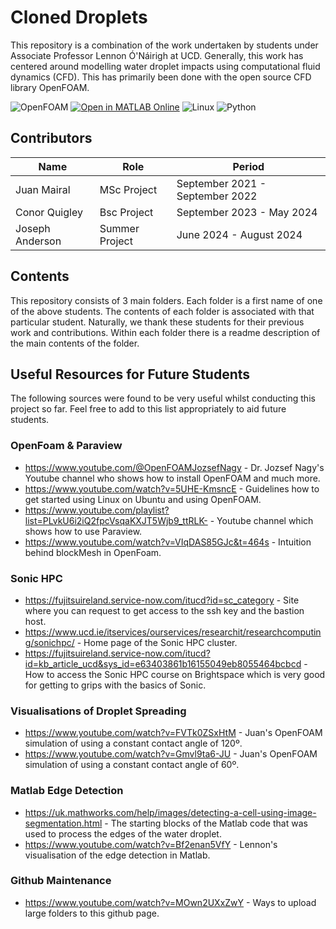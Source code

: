 # Cloned Droplets

This repository is a combination of the work undertaken by students under Associate Professor Lennon Ó'Náirigh at UCD. Generally, this work has centered around modelling water droplet impacts using computational fluid dynamics (CFD). This has primarily been done with the open source CFD library OpenFOAM.  

![OpenFOAM](https://img.shields.io/badge/OpenFOAM-v8-green.svg)
[![Open in MATLAB Online](https://www.mathworks.com/images/responsive/global/open-in-matlab-online.svg)](https://matlab.mathworks.com/open/github/v1?repo=[my_repo_address]&project=MY_REPO.prj)
![Linux](https://img.shields.io/badge/Linux-OS-yellow.svg)
![Python](https://img.shields.io/badge/Python-3.9-blue.svg)


## Contributors

| Name                  | Role       | Period       |
|-----------------------|---------------|------------|
| Juan Mairal              | MSc Project     | September 2021 - September 2022   |
| Conor Quigley            | Bsc Project     | September 2023 - May 2024 |
| Joseph Anderson           | Summer Project     | June 2024 - August 2024   |

## Contents 

This repository consists of 3 main folders. Each folder is a first name of one of the above students. The contents of each folder is associated with that particular student. Naturally, we thank these students for their previous work and contributions. Within each folder there is a readme description of the main contents of the folder. 

## Useful Resources for Future Students

The following sources were found to be very useful whilst conducting this project so far. Feel free to add to this list appropriately to aid future students. 


### OpenFoam & Paraview
- https://www.youtube.com/@OpenFOAMJozsefNagy - Dr. Jozsef Nagy's Youtube channel who shows how to install OpenFOAM and much more.
- https://www.youtube.com/watch?v=5UHE-KmsncE - Guidelines how to get started using Linux on Ubuntu and using OpenFOAM. 
- https://www.youtube.com/playlist?list=PLvkU6i2iQ2fpcVsqaKXJT5Wjb9_ttRLK- - Youtube channel which shows how to use Paraview.
- https://www.youtube.com/watch?v=VIqDAS85GJc&t=464s - Intuition behind blockMesh in OpenFoam. 

### Sonic HPC 
- https://fujitsuireland.service-now.com/itucd?id=sc_category - Site where you can request to get access to the ssh key and the bastion host. 
- https://www.ucd.ie/itservices/ourservices/researchit/researchcomputing/sonichpc/ - Home page of the Sonic HPC cluster.
- https://fujitsuireland.service-now.com/itucd?id=kb_article_ucd&sys_id=e63403861b16155049eb8055464bcbcd - How to access the Sonic HPC course on Brightspace which is very good for getting to grips with the basics of Sonic.

### Visualisations of Droplet Spreading 
- https://www.youtube.com/watch?v=FVTk0ZSxHtM - Juan's OpenFOAM simulation of using a constant contact angle of 120º.
- https://www.youtube.com/watch?v=Gmvl9ta6-JU - Juan's OpenFOAM simulation of using a constant contact angle of 60º.

### Matlab Edge Detection 
- https://uk.mathworks.com/help/images/detecting-a-cell-using-image-segmentation.html - The starting blocks of the Matlab code that was used to process the edges of the water droplet. 
- https://www.youtube.com/watch?v=Bf2enan5VfY - Lennon's visualisation of the edge detection in Matlab. 

### Github Maintenance
- https://www.youtube.com/watch?v=MOwn2UXxZwY - Ways to upload large folders to this github page.

